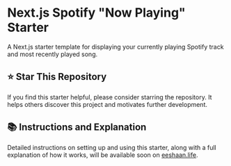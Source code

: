 # Next.js Spotify "Now Playing" Starter

A Next.js starter template for displaying your currently playing Spotify track and most recently played song.

## ⭐ Star This Repository

If you find this starter helpful, please consider starring the repository. It helps others discover this project and motivates further development.

## 📚 Instructions and Explanation

Detailed instructions on setting up and using this starter, along with a full explanation of how it works, will be available soon on [eeshaan.life](https://eeshaan.life).
